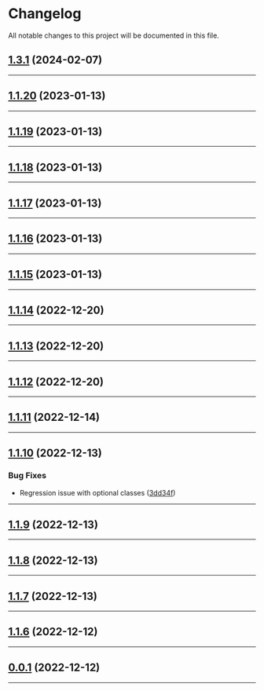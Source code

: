 <!--- BEGIN HEADER -->
# Changelog

All notable changes to this project will be documented in this file.
<!--- END HEADER -->

## [1.3.1](https://github.com/Palmer-Johnson/pje-shared/compare/v1.3.0...v1.3.1) (2024-02-07)


---

## [1.1.20](https://github.com/Palmer-Johnson/pje-shared/compare/v1.1.19...v1.1.20) (2023-01-13)


---

## [1.1.19](https://github.com/Palmer-Johnson/pje-shared/compare/v1.1.18...v1.1.19) (2023-01-13)


---

## [1.1.18](https://github.com/Palmer-Johnson/pje-shared/compare/v1.1.17...v1.1.18) (2023-01-13)


---

## [1.1.17](https://github.com/Palmer-Johnson/pje-shared/compare/v1.1.16...v1.1.17) (2023-01-13)


---

## [1.1.16](https://github.com/Palmer-Johnson/pje-shared/compare/v1.1.15...v1.1.16) (2023-01-13)


---

## [1.1.15](https://github.com/Palmer-Johnson/pje-shared/compare/v1.1.14...v1.1.15) (2023-01-13)


---

## [1.1.14](https://github.com/Palmer-Johnson/pje-shared/compare/v1.1.13...v1.1.14) (2022-12-20)


---

## [1.1.13](https://github.com/Palmer-Johnson/pje-shared/compare/v1.1.12...v1.1.13) (2022-12-20)


---

## [1.1.12](https://github.com/Palmer-Johnson/pje-shared/compare/v1.1.11...v1.1.12) (2022-12-20)


---

## [1.1.11](https://github.com/Palmer-Johnson/pje-shared/compare/v1.1.10...v1.1.11) (2022-12-14)


---

## [1.1.10](https://github.com/Palmer-Johnson/pje-shared/compare/v1.1.9...v1.1.10) (2022-12-13)

### Bug Fixes

* Regression issue with optional classes ([3dd34f](https://github.com/Palmer-Johnson/pje-shared/commit/3dd34f99d56ec191877cb55a078f6748762a85d7))


---

## [1.1.9](https://github.com/Palmer-Johnson/pje-shared/compare/v1.1.8...v1.1.9) (2022-12-13)


---

## [1.1.8](https://github.com/Palmer-Johnson/pje-shared/compare/v1.1.7...v1.1.8) (2022-12-13)


---

## [1.1.7](https://github.com/Palmer-Johnson/pje-shared/compare/v1.1.6...v1.1.7) (2022-12-13)


---

## [1.1.6](https://github.com/Palmer-Johnson/pje-shared/compare/v1.1.5...v1.1.6) (2022-12-12)


---

## [0.0.1](https://github.com/Palmer-Johnson/pje-shared/compare/0.0.0...v0.0.1) (2022-12-12)


---

